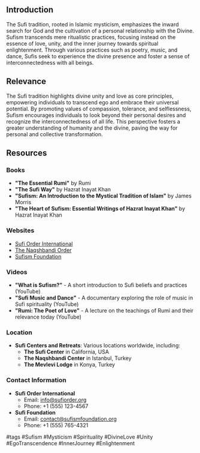 ## Introduction
The Sufi tradition, rooted in Islamic mysticism, emphasizes the inward search for God and the cultivation of a personal relationship with the Divine. Sufism transcends mere ritualistic practices, focusing instead on the essence of love, unity, and the inner journey towards spiritual enlightenment. Through various practices such as poetry, music, and dance, Sufis seek to experience the divine presence and foster a sense of interconnectedness with all beings.

## Relevance
The Sufi tradition highlights divine unity and love as core principles, empowering individuals to transcend ego and embrace their universal potential. By promoting values of compassion, tolerance, and selflessness, Sufism encourages individuals to look beyond their personal desires and recognize the interconnectedness of all life. This perspective fosters a greater understanding of humanity and the divine, paving the way for personal and collective transformation.

## Resources

### Books
- **"The Essential Rumi"** by Rumi
- **"The Sufi Way"** by Hazrat Inayat Khan
- **"Sufism: An Introduction to the Mystical Tradition of Islam"** by James Morris
- **"The Heart of Sufism: Essential Writings of Hazrat Inayat Khan"** by Hazrat Inayat Khan

### Websites
- [Sufi Order International](https://sufiorder.org)
- [The Naqshbandi Order](http://www.naqshbandi.org)
- [Sufism Foundation](http://www.sufismfoundation.org)

### Videos
- **"What is Sufism?"** - A short introduction to Sufi beliefs and practices (YouTube)
- **"Sufi Music and Dance"** - A documentary exploring the role of music in Sufi spirituality (YouTube)
- **"Rumi: The Poet of Love"** - A lecture on the teachings of Rumi and their relevance today (YouTube)

### Location
- **Sufi Centers and Retreats**: Various locations worldwide, including:
  - **The Sufi Center** in California, USA
  - **The Naqshbandi Center** in Istanbul, Turkey
  - **The Mevlevi Lodge** in Konya, Turkey

### Contact Information
- **Sufi Order International**
  - Email: info@sufiorder.org
  - Phone: +1 (555) 123-4567
- **Sufi Foundation**
  - Email: contact@sufismfoundation.org
  - Phone: +1 (555) 765-4321

#tags
#Sufism #Mysticism #Spirituality #DivineLove #Unity #EgoTranscendence #InnerJourney #Enlightenment


